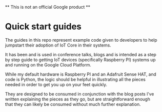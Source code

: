 ** This is not an official Google product **

# Quick start guides
The guides in this repo represent example code given to developers to help jumpstart their adoption of IoT Core in their systems.

It has been and is used in conference talks, blogs and is intended as a step by step guide to getting IoT devices (specifically Raspberry PI) systems up and running on the Google Cloud Platform.

While my default hardware is Raspberry PI and an Adafruit Sense HAT, and code is Python, the logic should be helpful in illustrating all the pieces needed in order to get you up on your feet quickly.

They are designed to be consumed in conjunction with the blog posts I've written explaining the pieces as they go, but are straightforward enough that they can likely be consumed without much further explanation.
